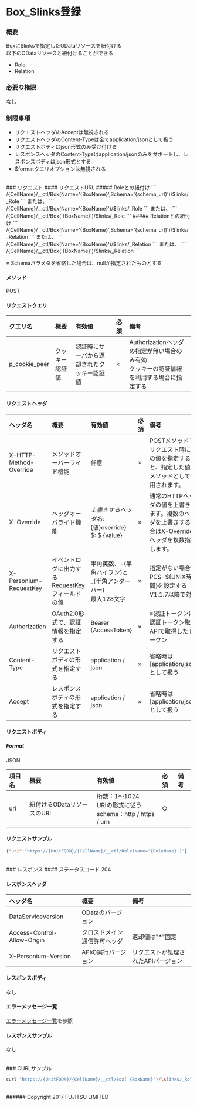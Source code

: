 # Box_$links登録
### 概要
Boxに$linksで指定したODataリソースを紐付ける<Br>以下のODataリソースと紐付けることができる

* Role
* Relation

### 必要な権限
なし

### 制限事項
* リクエストヘッダのAcceptは無視される
* リクエストヘッダのContent-Typeは全てapplication/jsonとして扱う
* リクエストボディはjson形式のみ受け付ける
* レスポンスヘッダのContent-Typeはapplication/jsonのみをサポートし、レスポンスボディはjson形式とする
* $formatクエリオプションは無視される

<br>
### リクエスト
#### リクエストURL
##### Roleとの紐付け
```
/{CellName}/__ctl/Box(Name='{BoxName}',Schema='{schema_url}')/$links/_Role
```
または、
```
/{CellName}/__ctl/Box(Name='{BoxName}')/$links/_Role
```
または、
```
/{CellName}/__ctl/Box('{BoxName}')/$links/_Role
```
##### Relationとの紐付け
```
/{CellName}/__ctl/Box(Name='{BoxName}',Schema='{schema_url}')/$links/_Relation
```
または、
```
/{CellName}/__ctl/Box(Name='{BoxName}')/$links/_Relation
```
または、
```
/{CellName}/__ctl/Box('{BoxName}')/$links/_Relation
```

※ Schemaパラメタを省略した場合は、nullが指定されたものとする

#### メソッド
POST

#### リクエストクエリ

|クエリ名<br>|概要<br>|有効値<br>|必須<br>|備考<br>|
|:--|:--|:--|:--|:--|
|p_cookie_peer<br>|クッキー認証値<br>|認証時にサーバから返却されたクッキー認証値<br>|×<br>|Authorizationヘッダの指定が無い場合のみ有効<br>クッキーの認証情報を利用する場合に指定する<br>|

#### リクエストヘッダ

|ヘッダ名<br>|概要<br>|有効値<br>|必須<br>|備考<br>|
|:--|:--|:--|:--|:--|
|X-HTTP-Method-Override<br>|メソッドオーバーライド機能<br>|任意<br>|×<br>|POSTメソッドでリクエスト時にこの値を指定すると、指定した値がメソッドとして使用されます。<br>|
|X-Override<br>|ヘッダオーバライド機能<br>|${上書きするヘッダ名}:${値}override} $: $ {value}<br>|×<br>|通常のHTTPヘッダの値を上書きします。複数のヘッダを上書きする場合はX-Overrideヘッダを複数指定します。<br>|
|X-Personium-RequestKey<br>|イベントログに出力するRequestKeyフィールドの値<br>|半角英数、-(半角ハイフン)と_(半角アンダーバー)<br>最大128文字<br>|×<br>|指定がない場合、PCS-${UNIX時間}を設定する<br>V1.1.7以降で対応<br>|
|Authorization<br>|OAuth2.0形式で、認証情報を指定する<br>|Bearer {AccessToken}<br>|×<br>|※認証トークンは認証トークン取得APIで取得したトークン<br>|
|Content-Type<br>|リクエストボディの形式を指定する<br>|application / json<br>|×<br>|省略時は[application/json]として扱う<br>|
|Accept<br>|レスポンスボディの形式を指定する<br>|application / json<br>|×<br>|省略時は[application/json]として扱う<br>|
#### リクエストボディ
##### Format
JSON

|項目名<br>|概要<br>|有効値<br>|必須<br>|備考<br>|
|:--|:--|:--|:--|:--|
|uri<br>|紐付けるODataリソースのURI<br>|桁数：1&#65374;1024<br>URIの形式に従う<br>scheme：http / https / urn<br>|○<br>|<br>|

#### リクエストサンプル
```json
{"uri":"https://{UnitFQDN}/{CellName}/__ctl/Role(Name='{RoleName}')"}
```
<br>
### レスポンス
#### ステータスコード
204

#### レスポンスヘッダ

|ヘッダ名<br>|概要<br>|備考<br>|
|:--|:--|:--|
|DataServiceVersion<br>|ODataのバージョン<br>|<br>|
|Access-Control-Allow-Origin<br>|クロスドメイン通信許可ヘッダ<br>|返却値は"*"固定<br>|
|X-Personium-Version<br>|APIの実行バージョン<br>|リクエストが処理されたAPIバージョン<br>|
#### レスポンスボディ
なし

#### エラーメッセージ一覧
[エラーメッセージ一覧](004_Error_Messages.html)を参照

#### レスポンスサンプル
なし

<br>
### CURLサンプル

```sh
curl "https://{UnitFQDN}/{CellName}/__ctl/Box('{BoxName}')/\$links/_Role" -X POST -i -H 'Authorization: Bearer {AccessToken}' -H 'Accept: application/json' -d "{\"uri\":\"https://{UnitFQDN}/{CellName}/__ctl/Role(Name='{RoleName}')\"}"
```
<br>
###### Copyright 2017    FUJITSU LIMITED
